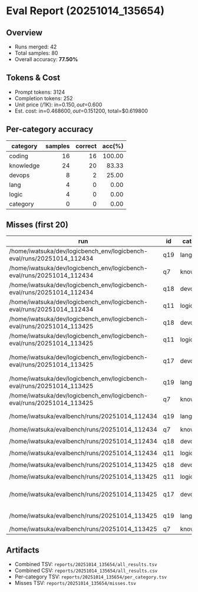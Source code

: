# Eval Report (20251014_135654)

## Overview
- Runs merged: 42
- Total samples: 80
- Overall accuracy: **77.50%**

## Tokens & Cost
- Prompt tokens: 3124
- Completion tokens: 252
- Unit price (/1K): in=$0.150, out=$0.600
- Est. cost: in=$0.468600, out=$0.151200, total=$0.619800

## Per-category accuracy

| category | samples | correct | acc(%) |
|---|---:|---:|---:|
| coding | 16 | 16 | 100.00 |
| knowledge | 24 | 20 | 83.33 |
| devops | 8 | 2 | 25.00 |
| lang | 4 | 0 | 0.00 |
| logic | 4 | 0 | 0.00 |
| category | 0 | 0 | 0.00 |

## Misses (first 20)

 | run | id | category | question | model_answer | answer_regex | 
 | --- | --- | --- | --- | --- | --- | 
 | /home/iwatsuka/dev/logicbench_env/logicbench-eval/runs/20251014_112434 | q19 | lang | Thank you. | Thank you. | ^(thank\s*you|thanks)$ | 
 | /home/iwatsuka/dev/logicbench_env/logicbench-eval/runs/20251014_112434 | q7 | knowledge | Yes. | Yes. | ^(Yes | yes)$ | 
 | /home/iwatsuka/dev/logicbench_env/logicbench-eval/runs/20251014_112434 | q18 | devops | `docker ps` | `docker ps` | ^docker\s+ps$ | 
 | /home/iwatsuka/dev/logicbench_env/logicbench-eval/runs/20251014_112434 | q11 | logic | Yes. | Yes. | ^(Yes | yes)$ | 
 | /home/iwatsuka/dev/logicbench_env/logicbench-eval/runs/20251014_113425 | q18 | devops | `docker ps` | `docker ps` | ^docker\s+ps$ | 
 | /home/iwatsuka/dev/logicbench_env/logicbench-eval/runs/20251014_113425 | q11 | logic | Yes. | Yes. | ^(Yes | yes)$ | 
 | /home/iwatsuka/dev/logicbench_env/logicbench-eval/runs/20251014_113425 | q17 | devops | `git rev-parse --short HEAD` | `git rev-parse --short HEAD` | ^git\s+rev-parse\s+--short\s+HEAD$ | 
 | /home/iwatsuka/dev/logicbench_env/logicbench-eval/runs/20251014_113425 | q19 | lang | Thank you. | Thank you. | ^(thank\s*you|thanks)$ | 
 | /home/iwatsuka/dev/logicbench_env/logicbench-eval/runs/20251014_113425 | q7 | knowledge | Yes. | Yes. | ^(Yes | yes)$ | 
 | /home/iwatsuka/evalbench/runs/20251014_112434 | q19 | lang | Thank you. | Thank you. | ^(thank\s*you|thanks)$ | 
 | /home/iwatsuka/evalbench/runs/20251014_112434 | q7 | knowledge | Yes. | Yes. | ^(Yes | yes)$ | 
 | /home/iwatsuka/evalbench/runs/20251014_112434 | q18 | devops | `docker ps` | `docker ps` | ^docker\s+ps$ | 
 | /home/iwatsuka/evalbench/runs/20251014_112434 | q11 | logic | Yes. | Yes. | ^(Yes | yes)$ | 
 | /home/iwatsuka/evalbench/runs/20251014_113425 | q18 | devops | `docker ps` | `docker ps` | ^docker\s+ps$ | 
 | /home/iwatsuka/evalbench/runs/20251014_113425 | q11 | logic | Yes. | Yes. | ^(Yes | yes)$ | 
 | /home/iwatsuka/evalbench/runs/20251014_113425 | q17 | devops | `git rev-parse --short HEAD` | `git rev-parse --short HEAD` | ^git\s+rev-parse\s+--short\s+HEAD$ | 
 | /home/iwatsuka/evalbench/runs/20251014_113425 | q19 | lang | Thank you. | Thank you. | ^(thank\s*you|thanks)$ | 
 | /home/iwatsuka/evalbench/runs/20251014_113425 | q7 | knowledge | Yes. | Yes. | ^(Yes | yes)$ | 

## Artifacts
- Combined TSV: `reports/20251014_135654/all_results.tsv`
- Combined CSV: `reports/20251014_135654/all_results.csv`
- Per-category TSV: `reports/20251014_135654/per_category.tsv`
- Misses TSV: `reports/20251014_135654/misses.tsv`
